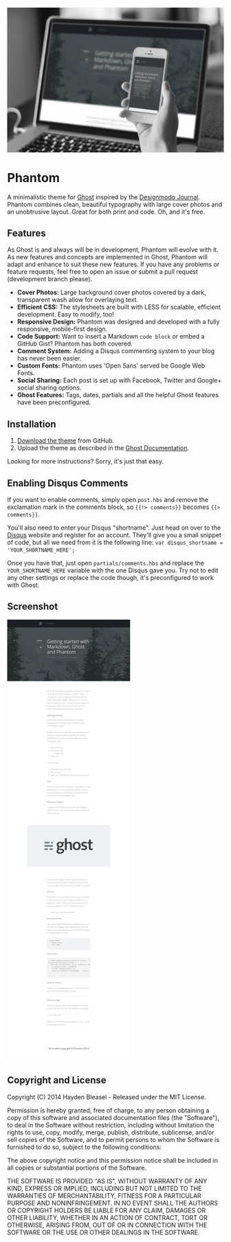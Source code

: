 ![Phantom](screenshots/mockup.jpg)

# Phantom

A minimalistic theme for [Ghost](https://ghost.org/) inspired by the [Designmodo Journal](http://journal.designmodo.com/). Phantom combines clean, beautiful typography with large cover photos and an unobtrusive layout. Great for both print and code. Oh, and it's free.

## Features

As Ghost is and always will be in development, Phantom will evolve with it. As new features and concepts are implemented in Ghost, Phantom will adapt and enhance to suit these new features. If you have any problems or feature requests, feel free to open an issue or submit a pull request (development branch please).

- **Cover Photos:** Large background cover photos covered by a dark, transparent wash allow for overlaying text.
- **Efficient CSS:** The stylesheets are built with LESS for scalable, efficient development. Easy to modify, too!
- **Responsive Design:** Phantom was designed and developed with a fully responsive, mobile-first design.
- **Code Support:** Want to insert a Markdown `code block` or embed a GitHub Gist? Phantom has both covered.
- **Comment System:** Adding a Disqus commenting system to your blog has never been easier.
- **Custom Fonts:** Phantom uses 'Open Sans' served be Google Web Fonts.
- **Social Sharing:** Each post is set up with Facebook, Twitter and Google+ social sharing options.
- **Ghost Features:** Tags, dates, partials and all the helpful Ghost features have been preconfigured.

## Installation

1. [Download the theme](https://github.com/haydenbleasel/phantom/archive/master.zip) from GitHub.
2. Upload the theme as described in the [Ghost Documentation](http://docs.ghost.org/usage/settings/).

Looking for more instructions? Sorry, it's just that easy.

## Enabling Disqus Comments

If you want to enable comments, simply open `post.hbs` and remove the exclamation mark in the comments block, so `{{!> comments}}` becomes `{{> comments}}`.

You'll also need to enter your Disqus "shortname". Just head on over to the [Disqus](http://disqus.com/) website and register for an account. They'll give you a small snippet of code, but all we need from it is the following line: `var disqus_shortname = 'YOUR_SHORTNAME_HERE';`

Once you have that, just open `partials/comments.hbs` and replace the `YOUR_SHORTNAME_HERE` variable with the one Disqus gave you. Try not to edit any other settings or replace the code though, it's preconfigured to work with Ghost.

## Screenshot

![Phantom](screenshots/phantom.png)

## Copyright and License

Copyright (C) 2014 Hayden Bleasel - Released under the MIT License.

Permission is hereby granted, free of charge, to any person obtaining a copy of this software and associated documentation files (the "Software"), to deal in the Software without restriction, including without limitation the rights to use, copy, modify, merge, publish, distribute, sublicense, and/or sell copies of the Software, and to permit persons to whom the Software is furnished to do so, subject to the following conditions:

The above copyright notice and this permission notice shall be included in all copies or substantial portions of the Software.

THE SOFTWARE IS PROVIDED "AS IS", WITHOUT WARRANTY OF ANY KIND, EXPRESS OR IMPLIED, INCLUDING BUT NOT LIMITED TO THE WARRANTIES OF MERCHANTABILITY, FITNESS FOR A PARTICULAR PURPOSE AND NONINFRINGEMENT. IN NO EVENT SHALL THE AUTHORS OR COPYRIGHT HOLDERS BE LIABLE FOR ANY CLAIM, DAMAGES OR OTHER LIABILITY, WHETHER IN AN ACTION OF CONTRACT, TORT OR OTHERWISE, ARISING FROM, OUT OF OR IN CONNECTION WITH THE SOFTWARE OR THE USE OR OTHER DEALINGS IN THE SOFTWARE.